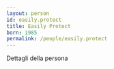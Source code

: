 ```yaml
---
layout: person
id: easily.protect
title: Easily Protect
born: 1985
permalink: /people/easily.protect
---
```


Dettagli della persona 